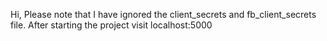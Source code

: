 Hi,
Please note that I have ignored the client_secrets and fb_client_secrets file.
After starting the project visit localhost:5000

